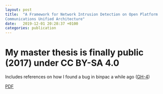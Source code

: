 ```yaml
---
layout: post
title:  "A Framework for Network Intrusion Detection on Open Platform Communications Unified Architecture"
date:   2019-12-01 20:28:37 +0100
categories: publication
---
```


<style>
code {
  white-space : pre-wrap !important;
}
</style>

# My master thesis is finally public (2017) under CC BY-SA 4.0

Includes references on how I found a bug in binpac a while ago ([GH-4](https://github.com/zeek/binpac/blob/master/CHANGES#L137))

[PDF](https://tuprints.ulb.tu-darmstadt.de/6802/7/TUDthesis-2.pdf)
